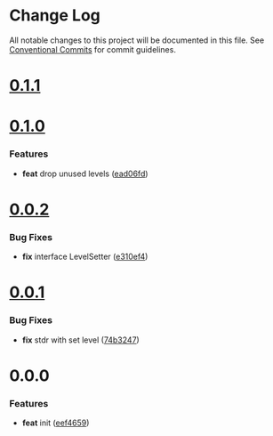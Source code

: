 # Change Log

All notable changes to this project will be documented in this file.
See [Conventional Commits](https://conventionalcommits.org) for commit guidelines.



# [0.1.1](https://github.com/morlay/logr/compare/v0.1.0...v0.1.1)


# [0.1.0](https://github.com/morlay/logr/compare/v0.0.2...v0.1.0)

### Features

* **feat** drop unused levels ([ead06fd](https://github.com/morlay/logr/commit/ead06fd94051c335b25c04d35f32863a038e7605))



# [0.0.2](https://github.com/morlay/logr/compare/v0.0.1...v0.0.2)

### Bug Fixes

* **fix** interface LevelSetter ([e310ef4](https://github.com/morlay/logr/commit/e310ef4bb437c4cff6e86bb45db49e8662887b29))



# [0.0.1](https://github.com/morlay/logr/compare/v0.0.0...v0.0.1)

### Bug Fixes

* **fix** stdr with set level ([74b3247](https://github.com/morlay/logr/commit/74b324732e652887a3fefe9617930966ffe8afe2))



# 0.0.0

### Features

* **feat** init ([eef4659](https://github.com/morlay/logr/commit/eef46596220993559a29de8f28fdf9f24fc68b2d))
